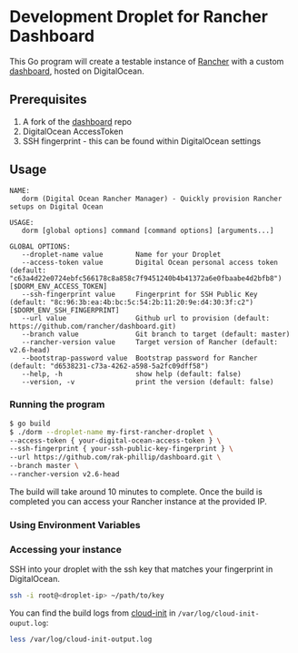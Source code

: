# Development Droplet for Rancher Dashboard

This Go program will create a testable instance of [Rancher](https://github.com/rancher/rancher) with a custom [dashboard](https://github.com/rancher/dashboard), hosted on DigitalOcean.

## Prerequisites

1. A fork of the [dashboard](https://github.com/rancher/dashboard) repo
2. DigitalOcean AccessToken
3. SSH fingerprint - this can be found within DigitalOcean settings

## Usage

```
NAME:
   dorm (Digital Ocean Rancher Manager) - Quickly provision Rancher setups on Digital Ocean

USAGE:
   dorm [global options] command [command options] [arguments...]

GLOBAL OPTIONS:
   --droplet-name value        Name for your Droplet
   --access-token value        Digital Ocean personal access token (default: "c63a4d22e0724ebfc566178c8a858c7f9451240b4b41372a6e0fbaabe4d2bfb8") [$DORM_ENV_ACCESS_TOKEN]
   --ssh-fingerprint value     Fingerprint for SSH Public Key (default: "8c:96:3b:ea:4b:bc:5c:54:2b:11:20:9e:d4:30:3f:c2") [$DORM_ENV_SSH_FINGERPRINT]
   --url value                 Github url to provision (default: https://github.com/rancher/dashboard.git)
   --branch value              Git branch to target (default: master)
   --rancher-version value     Target version of Rancher (default: v2.6-head)
   --bootstrap-password value  Bootstrap password for Rancher (default: "d6538231-c73a-4262-a598-5a2fc09dff58")
   --help, -h                  show help (default: false)
   --version, -v               print the version (default: false)
```
### Running the program

```sh
$ go build
$ ./dorm --droplet-name my-first-rancher-droplet \
--access-token { your-digital-ocean-access-token } \
--ssh-fingerprint { your-ssh-public-key-fingerprint } \
--url https://github.com/rak-phillip/dashboard.git \
--branch master \
--rancher-version v2.6-head
```

The build will take around 10 minutes to complete. Once the build is completed you can access your Rancher instance at the provided IP.

### Using Environment Variables  



### Accessing your instance

SSH into your droplet with the ssh key that matches your fingerprint in DigitalOcean.

```sh
ssh -i root@<droplet-ip> ~/path/to/key
```

You can find the build logs from [cloud-init](https://cloudinit.readthedocs.io/en/latest/) in `/var/log/cloud-init-ouput.log`:

```sh
less /var/log/cloud-init-output.log
```

